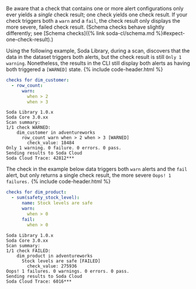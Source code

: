 Be aware that a check that contains one or more alert configurations only ever yields a *single* check result; one check yields one check result. If your check triggers both a `warn` and a `fail`, the check result only displays the more severe, failed check result. (Schema checks behave slightly differently; see [Schema checks]({% link soda-cl/schema.md %}#expect-one-check-result).)

Using the following example, Soda Library, during a scan, discovers that the data in the dataset triggers both alerts, but the check result is still `Only 1 warning`. Nonetheless, the results in the CLI still display both alerts as having both triggered a `[WARNED]` state.
{% include code-header.html %}
```yaml
checks for dim_customer:
  - row_count:
      warn:
        when > 2
        when > 3
```
```shell
Soda Library 1.0.x
Soda Core 3.0.xx
Scan summary:
1/1 check WARNED: 
    dim_customer in adventureworks
      row_count warn when > 2 when > 3 [WARNED]
        check_value: 18484
Only 1 warning. 0 failure. 0 errors. 0 pass.
Sending results to Soda Cloud
Soda Cloud Trace: 42812***
```

The check in the example below data triggers both `warn` alerts and the `fail` alert, but only returns a single check result, the more severe `Oops! 1 failures.`
{% include code-header.html %}
```yaml
checks for dim_product:
  - sum(safety_stock_level):
      name: Stock levels are safe
      warn:
        when > 0
      fail:
        when > 0
```
```shell
Soda Library 1.0.x
Soda Core 3.0.xx
Scan summary:
1/1 check FAILED: 
    dim_product in adventureworks
      Stock levels are safe [FAILED]
        check_value: 275936
Oops! 1 failures. 0 warnings. 0 errors. 0 pass.
Sending results to Soda Cloud
Soda Cloud Trace: 6016***
```